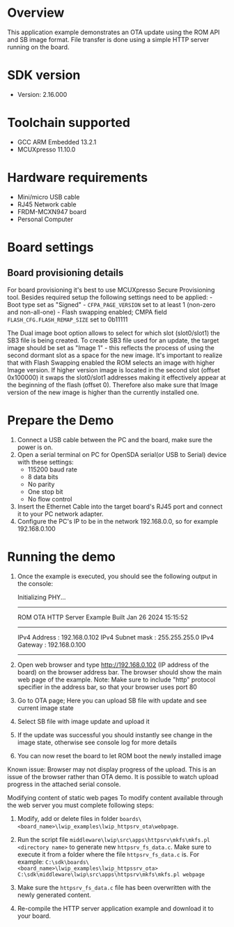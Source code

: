 Overview
========
This application example demonstrates an OTA update using the ROM API and SB image format.
File transfer is done using a simple HTTP server running on the board.


SDK version
===========
- Version: 2.16.000

Toolchain supported
===================
- GCC ARM Embedded  13.2.1
- MCUXpresso  11.10.0

Hardware requirements
=====================
- Mini/micro USB cable
- RJ45 Network cable
- FRDM-MCXN947 board
- Personal Computer

Board settings
==============


Board provisioning details
--------------------------
For board provisioning it's best to use MCUXpresso Secure Provisioning tool.
Besides required setup the following settings need to be applied:
    - Boot type set as "Signed"
    - `CFPA_PAGE_VERSION` set to at least 1 (non-zero and non-all-one)
    - Flash swapping enabled; CMPA field `FLASH_CFG.FLASH_REMAP_SIZE` set to 0b11111

The Dual image boot option allows to select for which slot (slot0/slot1) the SB3 file
is being created. To create SB3 file used for an update, the target image should be set
as "Image 1" - this reflects the process of using the second dormant slot as a space
for the new image. It's important to realize that with Flash Swapping enabled the ROM
selects an image with higher Image version. If higher version image is located in
the second slot (offset 0x100000) it swaps the slot0/slot1 addresses making it effectively
appear at the beginning of the flash (offset 0). Therefore also make sure that Image version
of the new image is higher than the currently installed one.

Prepare the Demo
================
1. Connect a USB cable between the PC and the board, make sure the power is on.
2. Open a serial terminal on PC for OpenSDA serial(or USB to Serial) device with these settings:
    - 115200 baud rate
    - 8 data bits
    - No parity
    - One stop bit
    - No flow control
3. Insert the Ethernet Cable into the target board's RJ45 port and connect it to your PC network adapter.
4. Configure the PC's IP to be in the network 192.168.0.0, so for example 192.168.0.100

Running the demo
================
1.  Once the example is executed, you should see the following output in the console:

	Initializing PHY...

	************************************************
	ROM OTA HTTP Server Example
	Built Jan 26 2024 15:15:52
	************************************************
	 IPv4 Address     : 192.168.0.102
	 IPv4 Subnet mask : 255.255.255.0
	 IPv4 Gateway     : 192.168.0.100
	************************************************

2. Open web browser and type http://192.168.0.102 (IP address of the board) on the browser address bar.
   The browser should show the main web page of the example.
   Note: Make sure to include "http" protocol specifier in the address bar, so that your browser uses port 80

3. Go to OTA page; Here you can upload SB file with update and see current image state

4. Select SB file with image update and upload it

5. If the update was successful you should instantly see change in the image state, otherwise see console log for more details

6. You can now reset the board to let ROM boot the newly installed image

Known issue:
Browser may not display progress of the upload. This is an issue of the browser rather than OTA demo.
It is possible to watch upload progress in the attached serial console.

Modifying content of static web pages
To modify content available through the web server you must complete following steps:
  1. Modify, add or delete files in folder `boards\<board_name>\lwip_examples\lwip_httpsrv_ota\webpage`.
  2. Run the script file `middleware\lwip\src\apps\httpsrv\mkfs\mkfs.pl <directory name>` to generate new `httpsrv_fs_data.c`.
     Make sure to execute it from a folder where the file `httpsrv_fs_data.c` is. For example:
        `C:\sdk\boards\<board_name>\lwip_examples\lwip_httpssrv_ota> C:\sdk\middleware\lwip\src\apps\httpsrv\mkfs\mkfs.pl webpage`

  3. Make sure the `httpsrv_fs_data.c` file has been overwritten with the newly generated content.
  4. Re-compile the HTTP server application example and download it to your board. 
